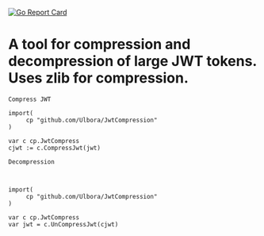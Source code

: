 [![Go Report Card](https://goreportcard.com/badge/github.com/Ulbora/JwtCompression)](https://goreportcard.com/report/github.com/Ulbora/JwtCompression)

A tool for compression and decompression of large JWT tokens. Uses zlib for compression.
==============

```
Compress JWT

import(
     cp "github.com/Ulbora/JwtCompression"
)

var c cp.JwtCompress
cjwt := c.CompressJwt(jwt)

```

```
Decompression



import(
     cp "github.com/Ulbora/JwtCompression"
)

var c cp.JwtCompress
var jwt = c.UnCompressJwt(cjwt)

```